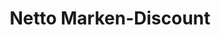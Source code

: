 ---
title: "Netto Marken-Discount"
url: /bielefeld/netto-marken-discount-brackweder-strasse/
shop: Supermarkt
---
